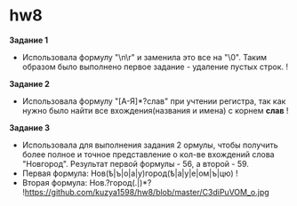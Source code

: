 # hw8
**Задание 1**
+ Использовала формулу "\n\r" и заменила это все на "\0". Таким образом было выполнено первое задание - удаление пустых строк.
! 

**Задание 2**
+ Использовала формулу "[А-Я]*?слав" при учтении регистра, так как нужно было найти все вхождения(названия и имена) с корнем **слав**
!

**Задание 3**
+ Использовала для выполнения задания 2 ормулы, чтобы получить более полное и точное представление о кол-ве вхождений слова "Новгород". Результат первой формулы - 56, а второй - 59.
+ Первая формула: Нов(ѣ|ъ|о|а|у)город(ѣ|а|у|е|ом|ъ|цю)
!
+ Вторая формула: Нов.?город(.|)*?
!https://github.com/kuzya1598/hw8/blob/master/C3diPuVOM_o.jpg
